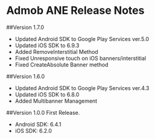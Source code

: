 Admob ANE Release Notes
=========

##Version 1.7.0
- Updated Android SDK to Google Play Services ver.5.0
- Updated iOS SDK to 6.9.3
- Added RemoveInterstitial Method
- Fixed Unresponsive touch on iOS banners/interstitial
- Fixed CreateAbsolute Banner method


##Version 1.6.0
- Updated Android SDK to Google Play Services ver.4.3
- Updated iOS SDK to 6.8.0
- Added Multibanner Management


##Version 1.0.0
First Release.
- Android SDK: 6.4.1
- iOS SDK: 6.2.0

